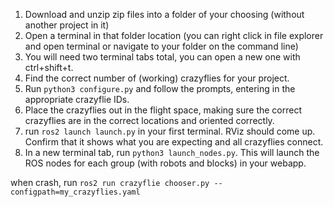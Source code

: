 1. Download and unzip zip files into a folder of your choosing (without another project in it)
2. Open a terminal in that folder location (you can right click in file explorer and open terminal or navigate to your folder on the command line)
3. You will need two terminal tabs total, you can open a new one with ctrl+shift+t.
4. Find the correct number of (working) crazyflies for your project.
5. Run ```python3 configure.py``` and follow the prompts, entering in the appropriate crazyflie IDs.
6. Place the crazyflies out in the flight space, making sure the correct crazyflies are in the correct locations and oriented correctly.
6. run ```ros2 launch launch.py``` in your first terminal. RViz should come up. Confirm that it shows what you are expecting and all crazyflies connect.
7. In a new terminal tab, run ```python3 launch_nodes.py```. This will launch the ROS nodes for each group (with robots and blocks) in your webapp.


when crash, run
```ros2 run crazyflie chooser.py --configpath=my_crazyflies.yaml```